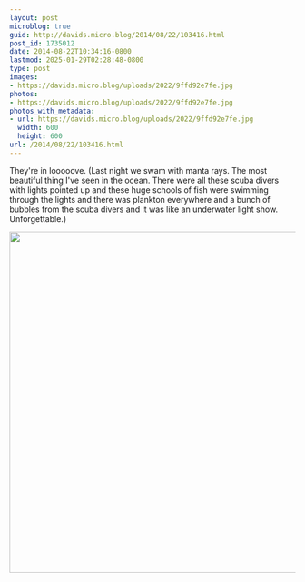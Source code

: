 ```yaml
---
layout: post
microblog: true
guid: http://davids.micro.blog/2014/08/22/103416.html
post_id: 1735012
date: 2014-08-22T10:34:16-0800
lastmod: 2025-01-29T02:28:48-0800
type: post
images:
- https://davids.micro.blog/uploads/2022/9ffd92e7fe.jpg
photos:
- https://davids.micro.blog/uploads/2022/9ffd92e7fe.jpg
photos_with_metadata:
- url: https://davids.micro.blog/uploads/2022/9ffd92e7fe.jpg
  width: 600
  height: 600
url: /2014/08/22/103416.html
---
```

They're in looooove. (Last night we swam with manta rays. The most beautiful thing I've seen in the ocean. There were all these scuba divers with lights pointed up and these huge schools of fish were swimming through the lights and there was plankton everywhere and a bunch of bubbles from the scuba divers and it was like an underwater light show. Unforgettable.)

<img src="/uploads/2022/9ffd92e7fe.jpg" width="600" height="600" alt="">
